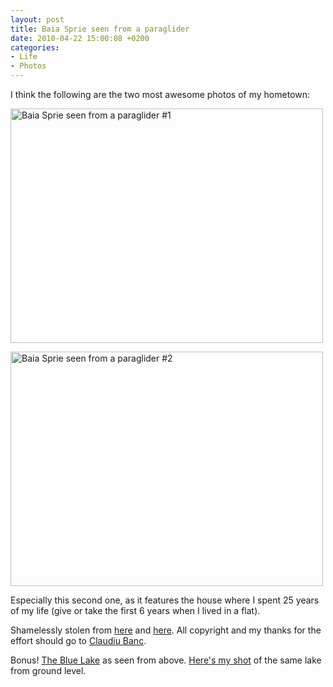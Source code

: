 ```yaml
---
layout: post
title: Baia Sprie seen from a paraglider
date: 2010-04-22 15:00:08 +0200
categories:
- Life
- Photos
---
```

I think the following are the two most awesome photos of my hometown:

<a href="http://www.rusiczki.net/blog/blogpics/8027351.jpg"><img src="http://www.rusiczki.net/wp-content/uploads/2010/04/baia-sprie-from-paraglider-1-500x375.jpg" alt="Baia Sprie seen from a paraglider #1" title="Baia Sprie seen from a paraglider #1" width="500" height="375"/></a>

<a href="http://www.rusiczki.net/blog/blogpics/8027320.jpg"><img src="http://www.rusiczki.net/wp-content/uploads/2010/04/baia-sprie-from-paraglider-2-500x375.jpg" alt="Baia Sprie seen from a paraglider #2" title="Baia Sprie seen from a paraglider #2" width="500" height="375"/></a>

Especially this second one, as it features the house where I spent 25 years of my life (give or take the first 6 years when I lived in a flat).

Shamelessly stolen from <a href="http://www.panoramio.com/photo/8027351">here</a> and <a href="http://www.panoramio.com/photo/8027320">here</a>. All copyright and my thanks for the effort should go to <a href="http://www.panoramio.com/user/509619">Claudiu Banc</a>.

Bonus! <a href="http://www.panoramio.com/photo/8027290">The Blue Lake</a> as seen from above. <a href="http://www.flickr.com/photos/janos/162504631/">Here's my shot</a> of the same lake from ground level.
